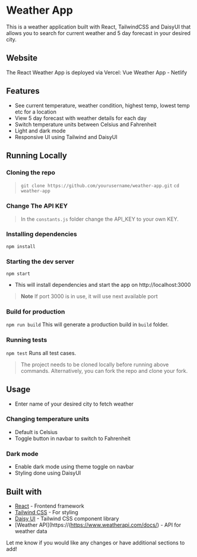 # Weather App 

This is a weather application built with React, TailwindCSS and DaisyUI that allows you to search for current weather and 5 day forecast in your desired city.

## Website
The React Weather App is deployed via Vercel:
Vue Weather App - Netlify

## Features

- See current temperature, weather condition, highest temp, lowest temp etc for a location
- View 5 day forecast with weather details for each day
- Switch temperature units between Celsius and Fahrenheit  
- Light and dark mode
- Responsive UI using Tailwind and DaisyUI
  
## Running Locally

### Cloning the repo
>`git clone https://github.com/yourusername/weather-app.git`
>`cd weather-app`

### Change The API KEY
>In the `constants.js` folder change the API_KEY to your own KEY.

### Installing dependencies
`npm install`

### Starting the dev server
`npm start`

- This will install dependencies and start the app on http://localhost:3000
> **Note**
> If port 3000 is in use, it will use next available port

### Build for production
`npm run build`
This will generate a production build in `build` folder.

### Running tests
`npm test`
Runs all test cases.

> The project needs to be cloned locally before running above commands. Alternatively, you can fork the repo and clone your fork.

## Usage
- Enter name of your desired city to fetch weather

### Changing temperature units 

- Default is Celsius
- Toggle button in navbar to switch to Fahrenheit 

### Dark mode

- Enable dark mode using theme toggle on navbar
- Styling done using DaisyUI

## Built with

- [React](https://reactjs.org/) - Frontend framework 
- [Tailwind CSS](https://tailwindcss.com/) - For styling
- [Daisy UI](https://daisyui.com/) - Tailwind CSS component library
- [Weather API](https://(https://www.weatherapi.com/docs/) - API for weather data

Let me know if you would like any changes or have additional sections to add!
